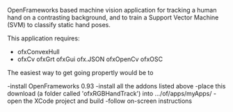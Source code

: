OpenFrameworks based machine vision application for tracking a human hand on a contrasting background, and to train a Support Vector Machine (SVM) to classify static hand poses.

This application requires:

 - ofxConvexHull
 - ofxCv
ofxGrt
ofxGui
ofx.JSON
ofxOpenCv
ofxOSC

The easiest way to get going propertly would be to 

-install OpenFrameworks 0.93
-install all the addons listed above
-place this download (a folder called 'ofxRGBHandTrack') into .../of/apps/myApps/
-open the XCode project and build
-follow on-screen instructions
